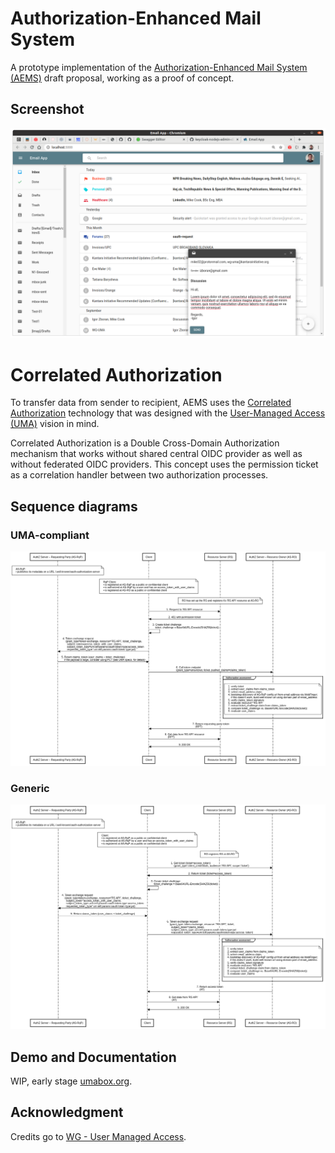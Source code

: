 # Authorization-Enhanced Mail System

A prototype implementation of the [Authorization-Enhanced Mail System (AEMS)][1] draft proposal, working as a proof of concept.

## Screenshot

![GUI](./images/gui.png)

# Correlated Authorization

To transfer data from sender to recipient, AEMS uses the [Correlated Authorization][2] technology that was designed with the [User-Managed Access (UMA)][3] vision in mind.

Correlated Authorization is a Double Cross-Domain Authorization mechanism that works without shared central OIDC provider as well as without federated OIDC providers. This concept uses the permission ticket as a correlation handler between two authorization processes.

## Sequence diagrams

### UMA-compliant

![Sequence Diagram - uma-compliant](./images/correlated-authz-uma.png)

### Generic

![Sequence Diagram - generic](./images/correlated-authz-generic.png)

## Demo and Documentation

WIP, early stage [umabox.org][4].

## Acknowledgment

Credits go to [WG - User Managed Access][3].

[1]: https://github.com/uma-email/proposal
[2]: https://github.com/uma-email/proposal
[3]: https://kantarainitiative.org/confluence/display/uma/Home
[4]: https://www.umabox.org
